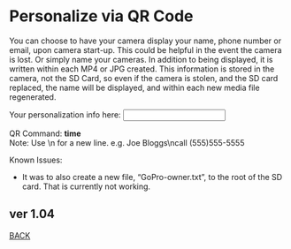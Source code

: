 <script src="../../jquery.min.js"></script>
<script src="../../qrcodeborder.js"></script>
<style>
        #qrcode{
            width: 100%;
        }
        div{
            width: 100%;
            display: inline-block;
        }
</style>

# Personalize via QR Code

You can choose to have your camera display your name, phone number or email, upon camera start-up. This could be helpful in the event the camera is lost. Or simply name your cameras. In addition to being displayed, it is written within each MP4 or JPG created. This information is stored in the camera, not the SD Card, so even if the camera is stolen, and the SD card replaced, the name will be displayed, and within each new media file regenerated.
 
Your personalization info here: <input type="text" id="addname" value=""><br>
<center>
<div id="qrcode"></div>
<br>
</center>
QR Command: <b id="qrtext">time</b><br>
Note: Use \n for a new line. 
e.g. Joe Bloggs\ncall (555)555-5555 

Known Issues: 
- It was to also create a new file, “GoPro-owner.txt”, to the root of the SD card.  That is currently not working.
        
## ver 1.04
[BACK](..)

<script>
var once = true;
var qrcode;
var cmd = "";
var lasttimecmd = "";
var changed = true;


function Utf8ArrayToASCII(array) {
    var out, i, len, c;
    //var char2, char3;

    out = "";
    len = array.length;
    i = 0;
    while(i < len) {
		c = array[i++];
		switch(c >> 4)
		{ 
		  case 0: case 1: case 2: case 3: case 4: case 5: case 6: case 7:
			// 0xxxxxxx
			out += String.fromCharCode(c);
			break;
		  case 12: case 13:
			// 110x xxxx   10xx xxxx
			i++;
			break;
		  case 14:
			// 1110 xxxx  10xx xxxx  10xx xxxx
			i++;
			i++;
			break;
		}
    }

    return out;
}

function makeQR() 
{
  if(once === true)
  {
    qrcode = new QRCode(document.getElementById("qrcode"), 
    {
      text : "!MOWNR=\"\"",
      width : 360,
      height : 360,
      correctLevel : QRCode.CorrectLevel.M
    });
    once = false;
  }
}

function timeLoop()
{
  if(document.getElementById("addname") !== null)
  {
	var name = document.getElementById("addname").value;
	byte[] encodedUtf8 = Encoding.UTF8.GetBytes(name);	
	var simplename = Utf8ArrayToASCII(encodedUtf8);
    cmd = "!MOWNR=\"" + simplename + "\"";
  }
  else
  {
    cmd = "!MOWNR=\"\"";
  }

  qrcode.clear(); 
  qrcode.makeCode(cmd);
  
  if(cmd != lasttimecmd)
  {
	changed = true;
	lasttimecmd = cmd;
  }
	
  if(changed === true)
  {
	document.getElementById("qrtext").innerHTML = cmd;
	changed = false;
  }
  
  var t = setTimeout(timeLoop, 50);
}

function myReloadFunction() {
  location.reload();
}

makeQR();
timeLoop();

</script>
